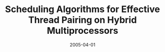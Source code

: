 ---
title: "Scheduling Algorithms for Effective Thread Pairing on Hybrid Multiprocessors"
collection: publications
category: conferences
permalink: /publication/2005-04-01-thread-pairing-hybrid
excerpt: "This paper introduces scheduling algorithms that improve thread pairing for hybrid multiprocessors, targeting execution efficiency on SMT and CMP hardware architectures."
date: 2005-04-01
venue: "19th IEEE International Parallel and Distributed Processing Symposium (IPDPS)"
paperurl: "https://doi.org/10.1109/IPDPS.2005.390"
citation: 'McGregor, R. L., Antonopoulos, C. D., & Nikolopoulos, D. S. (2005). &quot;Scheduling Algorithms for Effective Thread Pairing on Hybrid Multiprocessors.&quot; <i>IPDPS 2005</i>. https://doi.org/10.1109/IPDPS.2005.390'
---